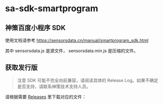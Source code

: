 # sa-sdk-smartprogram
## 神策百度小程序 SDK

使用文档请参考 https://sensorsdata.cn/manual/smartprogram_sdk.html

其中 sensorsdata.js 是源文件， sensorsdata.min.js 是压缩的文件。

## 获取发行版

> 注意 SDK 可能不完全向前兼容，请阅读具体的 Release Log。如果不确定是否支持，请联系神策技术支持人员。
 
请根据需要 [Releases](https://github.com/sensorsdata/sa-sdk-smartprogram/releases) 里下载对应的文件：

